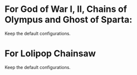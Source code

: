# For God of War I, II, Chains of Olympus and Ghost of Sparta:

Keep the default configurations.

# For Lolipop Chainsaw

Keep the default configurations.
